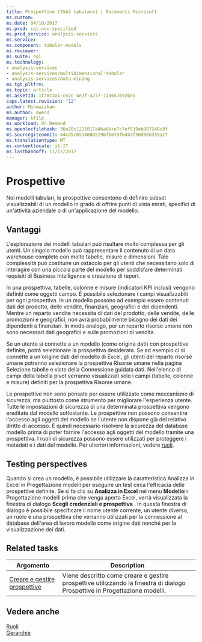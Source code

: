 ```yaml
---
title: Prospettive (SSAS tabulare) | Documenti Microsoft
ms.custom: 
ms.date: 04/10/2017
ms.prod: sql-non-specified
ms.prod_service: analysis-services
ms.service: 
ms.component: tabular-models
ms.reviewer: 
ms.suite: sql
ms.technology:
- analysis-services
- analysis-services/multidimensional-tabular
- analysis-services/data-mining
ms.tgt_pltfrm: 
ms.topic: article
ms.assetid: 1f78c3a1-ce2c-4e7f-a277-71a657692bea
caps.latest.revision: "12"
author: Minewiskan
ms.author: owend
manager: kfile
ms.workload: On Demand
ms.openlocfilehash: 36e28c1211017a46a66ce7c7ef519eb887248c8f
ms.sourcegitcommit: 44cd5c651488b5296fb679f6d43f50d068339a27
ms.translationtype: MT
ms.contentlocale: it-IT
ms.lasthandoff: 11/17/2017
---
```

# <a name="perspectives"></a>Prospettive
  Nei modelli tabulari, le prospettive consentono di definire subset visualizzabili di un modello in grado di offrire punti di vista mirati, specifici di un'attività aziendale o di un'applicazione del modello.  
  
##  <a name="bkmk_understanding"></a> Vantaggi  
 L'esplorazione dei modelli tabulari può risultare molto complessa per gli utenti. Un singolo modello può rappresentare il contenuto di un data warehouse completo con molte tabelle, misure e dimensioni. Tale complessità può costituire un ostacolo per gli utenti che necessitano solo di interagire con una piccola parte del modello per soddisfare determinati requisiti di Business Intelligence e creazione di report.  
  
 In una prospettiva, tabelle, colonne e misure (indicatori KPI inclusi) vengono definiti come oggetti campo. È possibile selezionare i campi visualizzabili per ogni prospettiva. In un modello possono ad esempio essere contenuti dati del prodotto, delle vendite, finanziari, geografici e dei dipendenti. Mentre un reparto vendite necessita di dati del prodotto, delle vendite, delle promozioni e geografici, non avrà probabilmente bisogno dei dati dei dipendenti e finanziari. In modo analogo, per un reparto risorse umane non sono necessari dati geografici e sulle promozioni di vendita.  
  
 Se un utente si connette a un modello (come origine dati) con prospettive definite, potrà selezionare la prospettiva desiderata. Se ad esempio ci si connette a un'origine dati del modello di Excel, gli utenti del reparto risorse umane potranno selezionare la prospettiva Risorse umane nella pagina Selezione tabelle e viste della Connessione guidata dati. Nell'elenco di campi della tabella pivot verranno visualizzati solo i campi (tabelle, colonne e misure) definiti per la prospettiva Risorse umane.  
  
 Le prospettive non sono pensate per essere utilizzate come meccanismo di sicurezza, ma piuttosto come strumento per migliorare l'esperienza utente. Tutte le impostazioni di sicurezza di una determinata prospettiva vengono ereditate dal modello sottostante. Le prospettive non possono consentire l'accesso agli oggetti del modello se l'utente non dispone già del relativo diritto di accesso. È quindi necessario risolvere la sicurezza del database modello prima di poter fornire l'accesso agli oggetti del modello tramite una prospettiva. I ruoli di sicurezza possono essere utilizzati per proteggere i metadati e i dati del modello. Per ulteriori informazioni, vedere [ruoli](../../analysis-services/tabular-models/roles-ssas-tabular.md).  
  
##  <a name="bkmk_testpersp"></a> Testing perspectives  
 Quando si crea un modello, è possibile utilizzare la caratteristica Analizza in Excel in Progettazione modelli per eseguire un test circa l'efficacia delle prospettive definite. Se si fa clic su **Analizza in Excel** nel menu **Modello**in Progettazione modelli prima che venga aperto Excel, verrà visualizzata la finestra di dialogo **Scegli credenziali e prospettiva** . In questa finestra di dialogo è possibile specificare il nome utente corrente, un utente diverso, un ruolo e una prospettiva che verranno utilizzati per la connessione al database dell'area di lavoro modello come origine dati nonché per la visualizzazione dei dati.  
  
##  <a name="bkmk_related_tasks"></a> Related tasks  
  
|Argomento|Description|  
|-----------|-----------------|  
|[Creare e gestire prospettive](../../analysis-services/tabular-models/create-and-manage-perspectives-ssas-tabular.md)|Viene descritto come creare e gestire prospettive utilizzando la finestra di dialogo Prospettive in Progettazione modelli.|  
  
## <a name="see-also"></a>Vedere anche  
 [Ruoli](../../analysis-services/tabular-models/roles-ssas-tabular.md)   
 [Gerarchie](../../analysis-services/tabular-models/hierarchies-ssas-tabular.md)  
  
  
